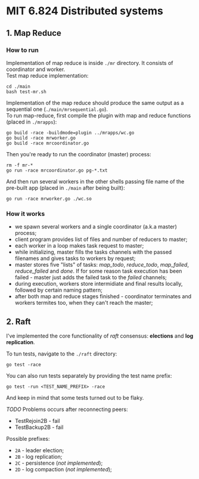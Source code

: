 # MIT 6.824 Distributed systems  

## 1. Map Reduce  

### How to run  
Implementation of map reduce is inside `./mr` directory. It consists of coordinator and worker.  
Test map reduce implementation:  
```
cd ./main 
bash test-mr.sh
```  
Implementation of the map reduce should produce the same output as a sequential one (`./main/mrsequential.go`).  
To run map-reduce, first compile the plugin with map and reduce functions (placed in `./mrapps`):  
```
go build -race -buildmode=plugin ../mrapps/wc.go
go build -race mrworker.go
go build -race mrcoordinator.go
```  
Then you're ready to run the coordinator (master) process:
```
rm -f mr-*
go run -race mrcoordinator.go pg-*.txt
```  
And then run several workers in the other shells passing file name of the pre-built app (placed in `./main` after being built):  
```
go run -race mrworker.go ./wc.so
```  

### How it works  
  - we spawn several workers and a single coordinator (a.k.a master) process;  
  - client program provides list of files and number of reducers to master;  
  - each worker in a loop makes task request to master;  
  - while initializing, master fills the tasks channels with the passed filenames and gives tasks to workers by request;  
  - master stores five "lists" of tasks: *map_todo*, *reduce_todo*, *map_failed*, *reduce_failed* and *done*. If for some reason task execution has been failed - master just adds the failed task to the *failed* channels;  
  - during execution, workers store intermidiate and final results locally, followed by certain naming pattern;  
  - after both map and reduce stages finished - coordinator terminates and workers termites too, when they can't reach the master;  

## 2. Raft  

I've implemented the core functionality of *raft* consensus: **elections** and **log replication**.  

To tun tests, navigate to the `./raft` directory:  
```
go test -race
```  
You can also run tests separately by providing the test name prefix:  
```  
go test -run <TEST_NAME_PREFIX> -race
```  
And keep in mind that some tests turned out to be flaky.  

*TODO*
Problems occurs after reconnecting peers:  
 - TestRejoin2B - fail
 - TestBackup2B - fail

Possible prefixes:  
 - `2A` - leader election;  
 - `2B` - log replication;  
 - `2C` - persistence (*not implemented*);  
 - `2D` - log compaction (*not implemented*);  
